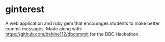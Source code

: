# ginterest
A web application and ruby gem that encourages students to make better commit messages.
Made along with: https://github.com/dshine112/dbcommit for the DBC Hackathon.

